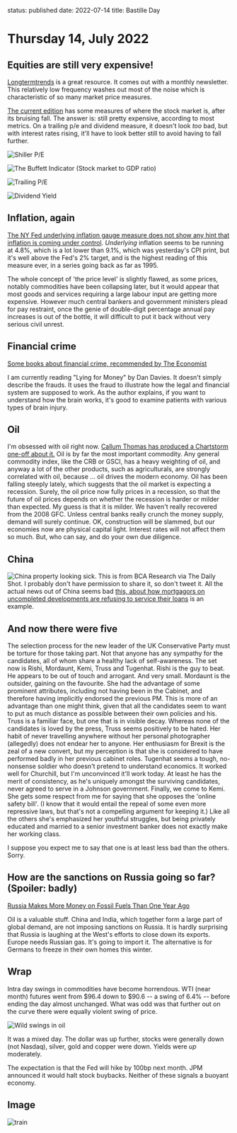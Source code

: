 status: published
date: 2022-07-14
title: Bastille Day

# Thursday 14, July 2022

## Equities are still very expensive!

[Longtermtrends](https://www.longtermtrends.net/) is a great resource. It comes out with a monthly newsletter.
This relatively low frequency washes out most of the noise which is characteristic of so many market price measures.

[The current edition](https://australis.eocampaign1.com/web-version?ep=2&lc=2c0e57c9-0070-11ec-96e5-06b4694bee2a&p=1ce6e87d-ffca-11ec-9258-0241b9615763&pt=campaign&t=1657710132&s=4ae16c1326d5edd62c818bd8d532c61730d062dd45c8e7d1d9fc373133fce0a8) has some measures of where the stock market is, after its bruising fall.
The answer is: still pretty expensive, according to most metrics.
On a trailing p/e and dividend measure, it doesn't look _too_ bad, but with interest rates rising, it'll have to look better still to avoid having to fall further.

![Shiller P/E](https://gallery.eocampaign1.com/244c9853-ad1c-11eb-a3d0-06b4694bee2a%2F1657621114431-Screenshot+2022-07-12+at+12.16.34.png)

![The Buffett Indicator (Stock market to GDP ratio)](https://gallery.eocampaign1.com/244c9853-ad1c-11eb-a3d0-06b4694bee2a%2F1657621093976-Screenshot+2022-07-12+at+12.16.21.png)

![Trailing P/E](https://gallery.eocampaign1.com/244c9853-ad1c-11eb-a3d0-06b4694bee2a%2F1657621106722-Screenshot+2022-07-12+at+12.16.10.png)

![Dividend Yield](https://gallery.eocampaign1.com/244c9853-ad1c-11eb-a3d0-06b4694bee2a%2F1657621121663-Screenshot+2022-07-12+at+12.16.51.png)

## Inflation, again

[The NY Fed underlying inflation gauge measure does not show any hint that inflation is coming under control](https://www.newyorkfed.org/research/policy/underlying-inflation-gauge). 
_Underlying_ inflation seems to be running at 4.8%, which is a lot lower than 9.1%, which was yesterday's CPI print, but it's well above the Fed's 2% target, and is the highest reading of this measure ever, in a series going back as far as 1995.

The whole concept of 'the price level' is slightly flawed, as some prices, notably commodities have been collapsing later, but it would appear that most goods and services requiring a large labour input are getting more expensive.
However much central bankers and government ministers plead for pay restraint, once the genie of double-digit percentage annual pay increases is out of the bottle, it will difficult to put it back without very serious civil unrest.

## Financial crime


[Some books about financial crime, recommended by The Economist](https://www.economist.com/the-economist-reads/2022/07/11/the-best-books-to-read-to-understand-financial-crime?utm_content=article-link-4&etear=nl_today_4&utm_campaign=a.the-economist-today&utm_medium=email.internal-newsletter.np&utm_source=salesforce-marketing-cloud&utm_term=7/13/2022&utm_id=1234702)

I am currently reading "Lying for Money" by Dan Davies. It doesn't simply describe the frauds. It uses the fraud to illustrate how the legal and financial system are supposed to work. As the author explains, if you want to understand how the brain works, it's good to examine patients with various types of brain injury. 

## Oil

I'm obsessed with oil right now.
[Callum Thomas has produced a Chartstorm one-off about it.](https://chartstorm.substack.com/p/off-topic-chartstorm-oil-and-energy?r=nmbt&s=r&utm_campaign=post&utm_medium=email)
Oil is by far the most important commodity.
Any general commodity index, like the CRB or GSCI, has a heavy weighting of oil, and anyway a lot of the other products, such as agriculturals, are strongly correlated with oil, because ... oil drives the modern economy.
Oil has been falling steeply lately, which suggests that the oil market is expecting a recession. 
Surely, the oil price now fully prices in a recession, so that the future of oil prices depends on whether the recession is harder or milder than expected.
My guess is that it is milder. We haven't really recovered from the 2008 GFC. Unless central banks really crunch the money supply, demand will surely continue. 
OK, construction will be slammed, but our economies now are physical capital light. 
Interest rates will not affect them so much. 
But, who can say, and do your own due diligence.

## China

![China property looking sick](https://thedailyshot.com/wp-content/uploads/CH-Property-stocks2207140429.png).
This is from BCA Research via The Daily Shot. I probably don't have permission to share it, so don't tweet it.
All the actual news out of China seems bad [this, about how mortgagors on uncompleted developments are refusing to service their loans](https://www.zerohedge.com/markets/china-verge-violent-debt-jubilee-thousands-disgruntled-homebuyers-refuse-pay-their-mortgage) is an example. 

## And now there were five

The selection process for the new leader of the UK Conservative Party must be torture for those taking part.
Not that anyone has any sympathy for the candidates, all of whom share a healthy lack of self-awareness.
The set now is Rishi, Mordaunt, Kemi, Truss and Tugenhat. 
Rishi is the guy to beat. He appears to be out of touch and arrogant. And very small.
Mordaunt is the outsider, gaining on the favourite. 
She had the advantage of some prominent attributes, including not having been in the Cabinet, and therefore having implicitly endorsed the previous PM. This is more of an advantage than one might think, given that all the candidates seem to want to put as much distance as possible between their own policies and his.
Truss is a familiar face, but one that is in visible decay. Whereas none of the candidates is loved by the press, Truss seems positively to be hated. Her habit of never travelling anywhere without her personal photographer (allegedly) does not endear her to anyone. Her enthusiasm for Brexit is the zeal of a new convert, but my perception is that she is considered to have performed badly in her previous cabinet roles.
Tugenhat seems a tough, no-nonsense soldier who doesn't pretend to understand economics. 
It worked well for Churchill, but I'm unconvinced it'll work today.
At least he has the merit of consistency, as he's uniquely amongst the surviving candidates, never agreed to serve in a Johnson government.
Finally, we come to Kemi. She gets some respect from me for saying that she opposes the 'online safety bill'. 
(I know that it would entail the repeal of some even more repressive laws, but that's not a compelling argument for keeping it.) Like all the others she's emphasized her youthful struggles, but being privately educated and married to a senior investment banker does not exactly make her working class. 

I suppose you expect me to say that one is at least less bad than the others. Sorry.

## How are the sanctions on Russia going so far? (Spoiler: badly)

[Russia Makes More Money on Fossil Fuels Than One Year Ago](https://www.statista.com/chart/27615/daily-russian-fossil-fuel-revenues-in-may-2021-may-2022-and-components-of-change/)

Oil is a valuable stuff. China and India, which together form a large part of global demand, are not imposing sanctions on Russia. It is hardly surprising that Russia is laughing at the West's efforts to close down its exports.
Europe needs Russian gas. It's going to import it. The alternative is for Germans to freeze in their own homes this winter.


## Wrap

Intra day swings in commodities have become horrendous.
WTI (near month) futures went from $96.4 down to $90.6 -- a swing of 6.4% -- before ending the day almost unchanged.
What was odd was that further out on the curve there were equally violent swing of price.

![Wild swings in oil](https://tvc-invdn-com.investing.com/data/tvc_65aefb37094217d110b255ab4ffc5e6d.png)

It was a mixed day. The dollar was up further, stocks were generally down (not Nasdaq), silver, gold and copper were down.
Yields were _up_ moderately.

The expectation is that the Fed will hike by 100bp next month.
JPM announced it would halt stock buybacks.
Neither of these signals a buoyant economy.

## Image

![train](https://pbs.twimg.com/media/FXpbXX_VUAQw3v8?format=jpg&name=900x900)

